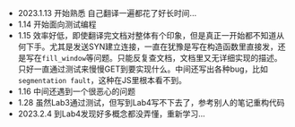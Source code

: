 
- 2023.1.13 开始熟悉 自己翻译一遍都花了好长时间...
- 1.14 开始面向测试编程
- 1.15 效率好低，即使翻译完文档对整体有个印象，但是真正一开始都不知道从何下手。尤其是发送SYN建立连接，一直在犹豫是写在构造函数里直接发，还是写在`fill_window`等问题。只能反复查文档，文档里又无详细实现的描述。只好一直通过测试来慢慢GET到要实现什么。中间还写出各种bug，比如`segmentation fault`，这种在JS里根本看不到。
- 1.16 中间还遇到一个很恶心的问题
- 1.28 虽然Lab3通过测试，但写到Lab4写不下去了，参考别人的笔记重构代码
- 2023.2.4 到Lab4发现好多概念都没弄懂，重新学习...

